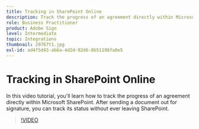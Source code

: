 ```yaml
---
title: Tracking in SharePoint Online
description: Track the progress of an agreement directly within Microsoft Sharepoint
role: Business Practitioner
product: Adobe Sign
level: Intermediate
topic: Integrations
thumbnail: 29767t1.jpg
exl-id: ad4f5d43-ab6a-4d2d-92d6-8b51198fa0e5
---
```

# Tracking in SharePoint Online

In this video tutorial, you'll learn how to track the progress of an agreement directly within Microsoft SharePoint. After sending a document out for signature, you can track its status without ever leaving SharePoint.

>[!VIDEO](https://video.tv.adobe.com/v/29767t1?hidetitle=true)
